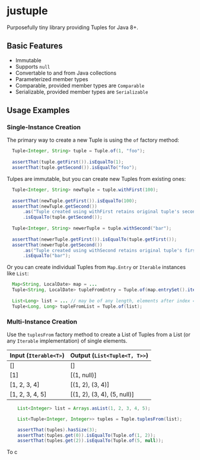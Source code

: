 # justuple
Purposefully tiny library providing Tuples for Java 8+.

## Basic Features

* Immutable
* Supports `null`
* Convertable to and from Java collections
* Parameterized member types
* Comparable, provided member types are `Comparable`
* Serializable, provided member types are `Serializable`

## Usage Examples

### Single-Instance Creation

The primary way to create a new Tuple is using the `of` factory method:

```java
  Tuple<Integer, String> tuple = Tuple.of(1, "foo");
  
  assertThat(tuple.getFirst()).isEqualTo(1);
  assertThat(tuple.getSecond()).isEqualTo("foo");
```

Tulpes are immutable, but you can create new Tuples from existing ones:

```java
  Tuple<Integer, String> newTuple = tuple.withFirst(100);
  
  assertThat(newTuple.getFirst()).isEqualTo(100);
  assertThat(newTuple.getSecond())
      .as("Tuple created using withFirst retains original tuple's second member")
      .isEqualTo(tuple.getSecond());
  
  Tuple<Integer, String> newerTuple = tuple.withSecond("bar"); 
  
  assertThat(newerTuple.getFirst()).isEqualTo(tuple.getFirst());
  assertThat(newerTuple.getSecond())
      .as("Tuple created using withSecond retains original tuple's first member"
      .isEqualTo("bar");
```

Or you can create individual Tuples from `Map.Entry` or `Iterable` instances like `List`:

```java
  Map<String, LocalDate> map = ...
  Tuple<String, LocalDate> tupleFromEntry = Tuple.of(map.entrySet().iterator.first());
  
  List<Long> list = ... // may be of any length, elements after index = 1 ignored
  Tuple<Long, Long> tupleFromList = Tuple.of(list);
```

### Multi-Instance Creation

Use the `tuplesFrom` factory method to create a List of Tuples from a List (or any `Iterable` implementation) of single elements. 

| Input (`Iterable<T>`) | Output (`List<Tuple<T, T>>`) |
| ----------------------| ---------------------------- |
| []                    | []                           | 
| [1]                   | [(1, null)]                  |
| [1, 2, 3, 4]          | [(1, 2), (3, 4)]             |
| [1, 2, 3, 4, 5]       | [(1, 2), (3, 4), (5, null)]  |

```java
    List<Integer> list = Arrays.asList(1, 2, 3, 4, 5);

    List<Tuple<Integer, Integer>> tuples = Tuple.tuplesFrom(list);

    assertThat(tuples).hasSize(3);
    assertThat(tuples.get(0)).isEqualTo(Tuple.of(1, 2));
    assertThat(tuples.get(2)).isEqualTo(Tuple.of(5, null));
```

To c
